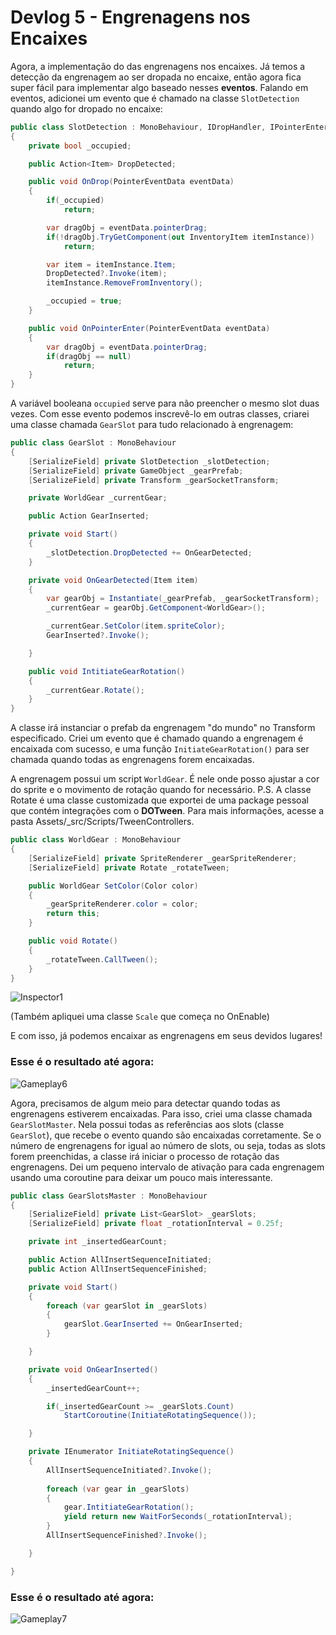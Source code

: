 # Devlog 5 - Engrenagens nos Encaixes

Agora, a implementação do das engrenagens nos encaixes. Já temos a detecção da engrenagem ao ser dropada no encaixe, então agora fica super fácil para implementar algo baseado nesses **eventos**. Falando em eventos, adicionei um evento que é chamado na classe `SlotDetection` quando algo for dropado no encaixe:

```csharp
public class SlotDetection : MonoBehaviour, IDropHandler, IPointerEnterHandler
{
	private bool _occupied;

	public Action<Item> DropDetected;

	public void OnDrop(PointerEventData eventData)
	{
		if(_occupied)
			return;

		var dragObj = eventData.pointerDrag;
		if(!dragObj.TryGetComponent(out InventoryItem itemInstance))
			return;

		var item = itemInstance.Item;
		DropDetected?.Invoke(item);
		itemInstance.RemoveFromInventory();

		_occupied = true;
	}

	public void OnPointerEnter(PointerEventData eventData)
	{
		var dragObj = eventData.pointerDrag;
		if(dragObj == null)
			return; 
	}
}
```
A variável booleana `occupied` serve para não preencher o mesmo slot duas vezes. Com esse evento podemos inscrevê-lo em outras classes, criarei uma classe chamada `GearSlot` para tudo relacionado à engrenagem:

```csharp
public class GearSlot : MonoBehaviour
{
	[SerializeField] private SlotDetection _slotDetection;
	[SerializeField] private GameObject _gearPrefab;
	[SerializeField] private Transform _gearSocketTransform;

	private WorldGear _currentGear;

	public Action GearInserted;

	private void Start()
	{
		_slotDetection.DropDetected += OnGearDetected;
	}

	private void OnGearDetected(Item item)
	{
		var gearObj = Instantiate(_gearPrefab, _gearSocketTransform);
		_currentGear = gearObj.GetComponent<WorldGear>();

		_currentGear.SetColor(item.spriteColor);
		GearInserted?.Invoke();

	}

	public void IntitiateGearRotation()
	{
		_currentGear.Rotate();
	}
}
```

A classe irá instanciar o prefab da engrenagem "do mundo" no Transform especificado. Criei um evento que é chamado quando a engrenagem é encaixada com sucesso,
e uma função `InitiateGearRotation()` para ser chamada quando todas as engrenagens forem encaixadas. 

A engrenagem possui um script `WorldGear`. É nele onde posso ajustar a cor do sprite e o movimento de rotação quando for necessário. 
P.S. A classe Rotate é uma classe customizada que exportei de uma package pessoal que contém integrações com o **DOTween**. Para mais informações, acesse a pasta Assets/\_src/Scripts/TweenControllers.

```csharp
public class WorldGear : MonoBehaviour
{
	[SerializeField] private SpriteRenderer _gearSpriteRenderer;
	[SerializeField] private Rotate _rotateTween;

	public WorldGear SetColor(Color color)
	{
		_gearSpriteRenderer.color = color;
		return this;
	}

	public void Rotate()
	{
		_rotateTween.CallTween();
	}
}

```

![Inspector1](https://user-images.githubusercontent.com/68963406/138773932-12dd4a10-3579-46ef-9f5b-af9457ee537d.png)

(Também apliquei uma classe `Scale` que começa no OnEnable)

E com isso, já podemos encaixar as engrenagens em seus devidos lugares!
### Esse é o resultado até agora:
![Gameplay6](https://user-images.githubusercontent.com/68963406/138773948-b9268e52-f9d3-40be-9a37-2d23a0969871.gif)


Agora, precisamos de algum meio para detectar quando todas as engrenagens estiverem encaixadas. Para isso, criei uma classe chamada `GearSlotMaster`. Nela possui todas as referências aos slots (classe `GearSlot`), que recebe o evento quando são encaixadas corretamente. Se o número de engrenagens for igual ao número de slots, ou seja, todas as slots forem preenchidas, a classe irá iniciar o processo de rotação das engrenagens. 
Dei um pequeno intervalo de ativação para cada engrenagem usando uma coroutine para deixar um pouco mais interessante.
```csharp
public class GearSlotsMaster : MonoBehaviour
{
	[SerializeField] private List<GearSlot> _gearSlots;
	[SerializeField] private float _rotationInterval = 0.25f;

	private int _insertedGearCount;

	public Action AllInsertSequenceInitiated;
	public Action AllInsertSequenceFinished;

	private void Start()
	{
		foreach (var gearSlot in _gearSlots)
		{
			gearSlot.GearInserted += OnGearInserted;
		}

	}

	private void OnGearInserted()
	{
		_insertedGearCount++;

		if(_insertedGearCount >= _gearSlots.Count)
			StartCoroutine(InitiateRotatingSequence());

	}

	private IEnumerator InitiateRotatingSequence()
	{
		AllInsertSequenceInitiated?.Invoke();
		
		foreach (var gear in _gearSlots)
		{
			gear.IntitiateGearRotation();
			yield return new WaitForSeconds(_rotationInterval);
		}
		AllInsertSequenceFinished?.Invoke();

	}

}
```
### Esse é o resultado até agora:
![Gameplay7](https://user-images.githubusercontent.com/68963406/138773962-87747fb2-624e-4c50-a704-0994071bbf4e.gif)
